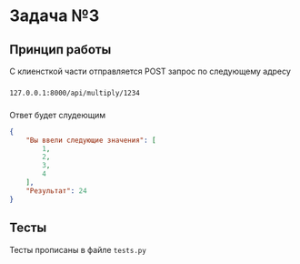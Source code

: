 # Задача №3

## Принцип работы
С клиенсткой части отправляется POST запрос по следующему адресу 
###
`127.0.0.1:8000/api/multiply/1234`
###
Ответ будет слудеющим
```json
{
    "Вы ввели следующие значения": [
        1,
        2,
        3,
        4
    ],
    "Результат": 24
}
```

## Тесты
Тесты прописаны в файле `tests.py`

